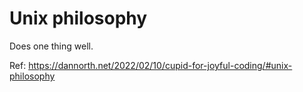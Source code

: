# Unix philosophy

Does one thing well.

Ref: https://dannorth.net/2022/02/10/cupid-for-joyful-coding/#unix-philosophy
